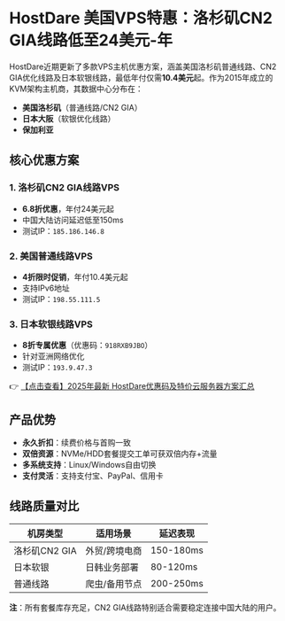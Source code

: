 # HostDare 美国VPS特惠：洛杉矶CN2 GIA线路低至24美元-年

HostDare近期更新了多款VPS主机优惠方案，涵盖美国洛杉矶普通线路、CN2 GIA优化线路及日本软银线路，最低年付仅需**10.4美元**起。作为2015年成立的KVM架构主机商，其数据中心分布在：

- **美国洛杉矶**（普通线路/CN2 GIA）
- **日本大阪**（软银优化线路）
- **保加利亚**

## 核心优惠方案

### 1. 洛杉矶CN2 GIA线路VPS
- **6.8折优惠**，年付24美元起
- 中国大陆访问延迟低至150ms
- 测试IP：`185.186.146.8`

### 2. 美国普通线路VPS
- **4折限时促销**，年付10.4美元起
- 支持IPv6地址
- 测试IP：`198.55.111.5`

### 3. 日本软银线路VPS
- **8折专属优惠**（优惠码：`918RXB9JBO`）
- 针对亚洲网络优化
- 测试IP：`193.9.47.3`

👉 [【点击查看】2025年最新 HostDare优惠码及特价云服务器方案汇总](https://bit.ly/hostdare)

## 产品优势
- **永久折扣**：续费价格与首购一致
- **双倍资源**：NVMe/HDD套餐提交工单可获双倍内存+流量
- **多系统支持**：Linux/Windows自由切换
- **支付灵活**：支持支付宝、PayPal、信用卡

## 线路质量对比
| 机房类型       | 适用场景           | 延迟表现       |
|----------------|--------------------|----------------|
| 洛杉矶CN2 GIA  | 外贸/跨境电商      | 150-180ms      |
| 日本软银       | 日韩业务部署       | 80-120ms       |
| 普通线路       | 爬虫/备用节点      | 200-250ms      |

**注**：所有套餐库存充足，CN2 GIA线路特别适合需要稳定连接中国大陆的用户。